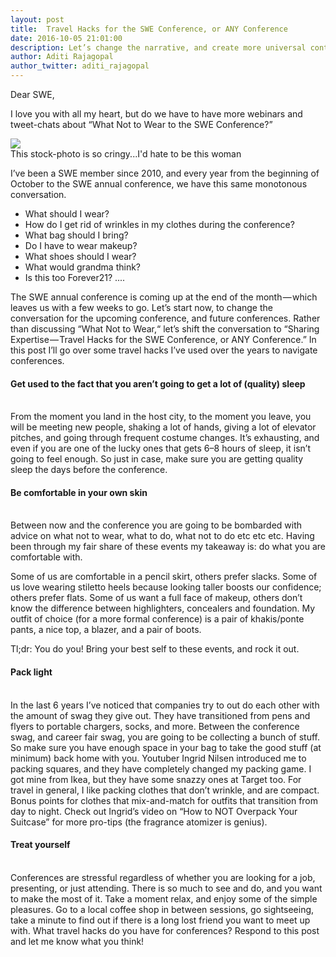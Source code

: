 ```yaml
---
layout: post
title:  Travel Hacks for the SWE Conference, or ANY Conference
date: 2016-10-05 21:01:00
description: Let’s change the narrative, and create more universal content
author: Aditi Rajagopal
author_twitter: aditi_rajagopal
---
```


Dear SWE,

I love you with all my heart, but do we have to have more webinars and tweet-chats about “What Not to Wear to the SWE Conference?”

<div class="img_row">
  <img class="col three" src="https://cdn-images-1.medium.com/max/800/1*O_IKqUoMMbMz86-1AimTXA.png">
</div>
<div class="col three caption">
  This stock-photo is so cringy...I'd hate to be this woman 
</div>

I’ve been a SWE member since 2010, and every year from the beginning of October to the SWE annual conference, we have this same monotonous conversation.


* What should I wear?
* How do I get rid of wrinkles in my clothes during the conference?
* What bag should I bring?
* Do I have to wear makeup?
* What shoes should I wear?
* What would grandma think?
* Is this too Forever21?
....


The SWE annual conference is coming up at the end of the month — which leaves us with a few weeks to go. Let’s start now, to change the conversation for the upcoming conference, and future conferences. Rather than discussing “What Not to Wear,“ let’s shift the conversation to “Sharing Expertise — Travel Hacks for the SWE Conference, or ANY Conference.”
In this post I’ll go over some travel hacks I’ve used over the years to navigate conferences.

<h4>Get used to the fact that you aren’t going to get a lot of (quality) sleep</h4>
<br/>
From the moment you land in the host city, to the moment you leave, you will be meeting new people, shaking a lot of hands, giving a lot of elevator pitches, and going through frequent costume changes. It’s exhausting, and even if you are one of the lucky ones that gets 6–8 hours of sleep, it isn’t going to feel enough. So just in case, make sure you are getting quality sleep the days before the conference.

<h4>Be comfortable in your own skin</h4>
<br/>
Between now and the conference you are going to be bombarded with advice on what not to wear, what to do, what not to do etc etc etc. Having been through my fair share of these events my takeaway is: do what you are comfortable with.

Some of us are comfortable in a pencil skirt, others prefer slacks. Some of us love wearing stiletto heels because looking taller boosts our confidence; others prefer flats. Some of us want a full face of makeup, others don’t know the difference between highlighters, concealers and foundation. My outfit of choice (for a more formal conference) is a pair of khakis/ponte pants, a nice top, a blazer, and a pair of boots.

Tl;dr: You do you! Bring your best self to these events, and rock it out.

<h4>Pack light</h4>
<br/>
In the last 6 years I’ve noticed that companies try to out do each other with the amount of swag they give out. They have transitioned from pens and flyers to portable chargers, socks, and more. Between the conference swag, and career fair swag, you are going to be collecting a bunch of stuff. So make sure you have enough space in your bag to take the good stuff (at minimum) back home with you.
Youtuber Ingrid Nilsen introduced me to packing squares, and they have completely changed my packing game. I got mine from Ikea, but they have some snazzy ones at Target too. For travel in general, I like packing clothes that don’t wrinkle, and are compact. Bonus points for clothes that mix-and-match for outfits that transition from day to night. Check out Ingrid’s video on “How to NOT Overpack Your Suitcase” for more pro-tips (the fragrance atomizer is genius).

<h4>Treat yourself</h4>
<br/>
Conferences are stressful regardless of whether you are looking for a job, presenting, or just attending. There is so much to see and do, and you want to make the most of it. Take a moment relax, and enjoy some of the simple pleasures. Go to a local coffee shop in between sessions, go sightseeing, take a minute to find out if there is a long lost friend you want to meet up with.
What travel hacks do you have for conferences? Respond to this post and let me know what you think!